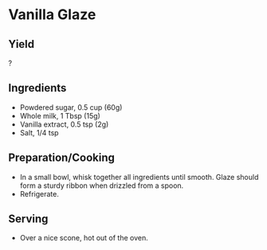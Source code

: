 # Vanilla Glaze

## Yield

?

## Ingredients

-   Powdered sugar, 0.5 cup (60g)
-   Whole milk, 1 Tbsp (15g)
-   Vanilla extract, 0.5 tsp (2g)
-   Salt, 1/4 tsp

## Preparation/Cooking

-   In a small bowl, whisk together all ingredients until smooth. Glaze should form a sturdy ribbon when drizzled from a spoon.
-   Refrigerate.

## Serving

-   Over a nice scone, hot out of the oven.